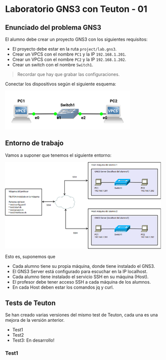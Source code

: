 
# Laboratorio GNS3 con Teuton - 01

## Enunciado del problema GNS3

El alumno debe crear un proyecto GNS3 con los siguientes requisitos:
* El proyecto debe estar en la ruta `project/lab.gns3`.
* Crear un VPCS con el nombre `PC1` y la IP `192.168.1.201`.
* Crear un VPCS con el nombre `PC2` y la IP `192.168.1.202`.
* Crear un switch con el nombre `Switch1`.

> Recordar que hay que grabar las configuraciones.

Conectar los dispositivos según el siguiente esquema:

![](images/esquema.png)

## Entorno de trabajo

Vamos a suponer que tenemos el siguiente entorno:

![](images/diagrama1.png)

Esto es, suponemos que 
* Cada alumno tiene su propia máquina, donde tiene instalado el GNS3.
* El GNS3 Server está configurado para escuchar en la IP localhost.
* Cada alumno tiene instalado el servicio SSH en su máquina (Host).
* El profesor debe tener acceso SSH a cada máquina de los alumnos.
* En cada Host deben estar los comandos jq y curl.

## Tests de Teuton

Se han creado varias versiones del mismo test de Teuton, cada una es una mejora de la versión anterior.

* Test1
* Test2
* Test3: En desarrollo!


### Test1

